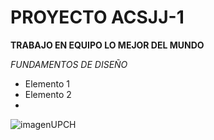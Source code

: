 # PROYECTO ACSJJ-1
**TRABAJO EN EQUIPO LO MEJOR DEL MUNDO**

*FUNDAMENTOS DE DISEÑO*
- Elemento 1
- Elemento 2
-    
![imagenUPCH](https://elcomercio.pe/resizer/vzNN4m3wI58hHXIaDydgT3ikwRk=/580x330/smart/filters:format(jpeg):quality(75)/arc-anglerfish-arc2-prod-elcomercio.s3.amazonaws.com/public/J4XDLJLAO5HNZFXGXY5MTE6UB4.jpg)



